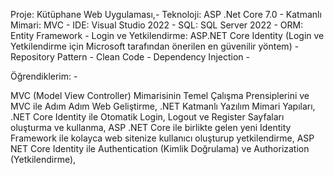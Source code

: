 Proje: Kütüphane Web Uygulaması,- 
Teknoloji: ASP .Net Core 7.0 -
Katmanlı Mimari: MVC -
IDE: Visual Studio 2022 -
SQL: SQL Server 2022 -
ORM: Entity Framework -
Login ve Yetkilendirme: ASP.NET Core Identity (Login ve Yetkilendirme için Microsoft tarafından önerilen en güvenilir yöntem) - 
Repository Pattern -
Clean Code -
Dependency Injection -


Öğrendiklerim: -

MVC (Model View Controller) Mimarisinin Temel Çalışma Prensiplerini ve MVC ile Adım Adım Web Geliştirme,
.NET Katmanlı Yazılım Mimari Yapıları,
.NET Core Identity ile Otomatik Login, Logout ve Register Sayfaları oluşturma ve kullanma,
ASP .NET Core ile birlikte gelen yeni Identity Framework ile kolayca web sitenize kullanıcı oluşturup yetkilendirme,
ASP NET Core Identity ile Authentication (Kimlik Doğrulama) ve Authorization (Yetkilendirme),

